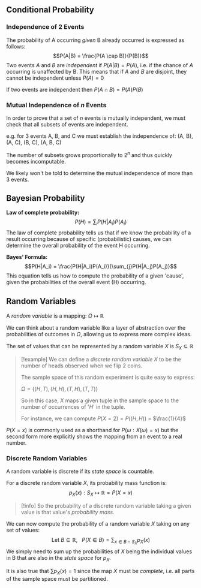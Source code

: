 
## Conditional Probability

### Independence of 2 Events
The probability of A occurring *given* B already occurred is expressed as follows:
$$P(A|B) = \frac{P(A \cap B)}{P(B)}$$
Two events $A$ and $B$ are *independent* if $P(A|B) = P(A)$, i.e. if the chance of $A$ occurring is unaffected by B. This means that if $A$ and $B$ are disjoint, they cannot be independent unless $P(A) = 0$

If two events are independent then $P(A \cap B) = P(A)P(B)$ 

### Mutual Independence of $n$ Events
In order to prove that a set of $n$ events is mutually independent, we must check that all subsets of events are independent.

e.g. for 3 events A, B, and C we must establish the independence of:
(A, B), (A, C), (B, C), (A, B, C)

The number of subsets grows proportionally to $2^n$ and thus quickly becomes incomputable.

We likely won't be told to determine the mutual independence of more than 3 events.

## Bayesian Probability

**Law of complete probability:**
$$P(H) = \sum_{i}{P(H | A_i)P(A_i)}$$
The law of complete probability tells us that if we know the probability of a result occurring because of specific (probabilistic) causes, we can determine the overall probability of the event H occurring.


**Bayes' Formula:**
$$P(H|A_i) = \frac{P(H|A_i)P(A_i)}{\sum_{j}P(H|A_j)P(A_j)}$$
This equation tells us how to compute the probability of a given 'cause', given the probabilities of the overall event (H) occurring.


## Random Variables

A *random variable* is a mapping: $\Omega \mapsto \mathbb{R}$

We can think about a random variable like a layer of abstraction over the probabilities of outcomes in $\Omega$, allowing us to express more complex ideas.

The set of values that can be represented by a random variable $X$ is $S_X \subseteq \mathbb{R}$

>[!example]
>We can define a *discrete random variable* $X$ to be the number of heads observed when we flip 2 coins.
>
>The sample space of this random experiment is quite easy to express:
>
>$\Omega = \{(H, T),(H, H),(T,H),(T,T)\}$
>
>So in this case, $X$ maps a given tuple in the sample space to the number of occurrences of '$H$' in the tuple.
>
>For instance, we can compute $P(X = 2) = P((H, H))$ = $\frac{1}{4}$

$P(X = x)$ is commonly used as a shorthand for $P({\omega: X(\omega) = x})$ but the second form more explicitly shows the mapping from an event to a real number.

### Discrete Random Variables

A random variable is discrete if its *state space* is countable.

For a discrete random variable $X$, its probability mass function is:
$$p_X(x): S_X \mapsto \mathbb{R} = P(X=x)$$

>[!info]
>So the probability of a discrete random variable taking a given value is that value's *probability mass.*


We can now compute the probability of a random variable $X$ taking on any set of values:
$$\text{Let } B \subseteq \mathbb{R} \text{, } \ \ P(X \in B) = \sum_{x \in B \cap S_X}p_X(x)$$
We simply need to sum up the probabilities of $X$ being the individual values in B that are also in the *state space* for $p_X$.

It is also true that $\sum{p_X(x)} = 1$ since the map $X$ must be *complete*, i.e. all parts of the sample space must be partitioned.


